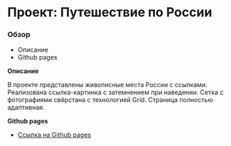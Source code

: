# Проект: Путешествие по России

### Обзор
* Описание
* Github pages

**Описание**

В проекте представлены живописные места России с ссылками. Реализована ссылка-картинка с затемнением при наведении. Сетка с фотографиями свёрстана с технологией Grid. 
Страница полностью адаптивная.

**Github pages**

* [Ссылка на Github pages](https://timabuev.github.io/russian-travel/)


